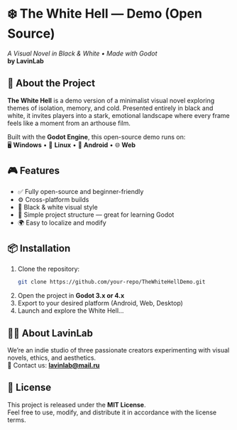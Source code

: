 # ❄️ The White Hell — Demo (Open Source)  
_A Visual Novel in Black & White • Made with Godot_  
**by LavinLab**

## 🧊 About the Project  
**The White Hell** is a demo version of a minimalist visual novel exploring themes of isolation, memory, and cold. Presented entirely in black and white, it invites players into a stark, emotional landscape where every frame feels like a moment from an arthouse film.

Built with the **Godot Engine**, this open-source demo runs on:  
🖥️ **Windows** • 🐧 **Linux** • 📱 **Android** • 🌐 **Web**

## 🎮 Features  
- ✅ Fully open-source and beginner-friendly  
- ⚙️ Cross-platform builds  
- 🎨 Black & white visual style  
- 🧩 Simple project structure — great for learning Godot  
- 🌍 Easy to localize and modify

## 📦 Installation  
1. Clone the repository:  
   ```bash
   git clone https://github.com/your-repo/TheWhiteHellDemo.git
   ```
2. Open the project in **Godot 3.x or 4.x**  
3. Export to your desired platform (Android, Web, Desktop)  
4. Launch and explore the White Hell...

## 🧑‍💻 About LavinLab  
We’re an indie studio of three passionate creators experimenting with visual novels, ethics, and aesthetics.  
📧 Contact us: **lavinlab@mail.ru**

## 📜 License  
This project is released under the **MIT License**.  
Feel free to use, modify, and distribute it in accordance with the license terms.
